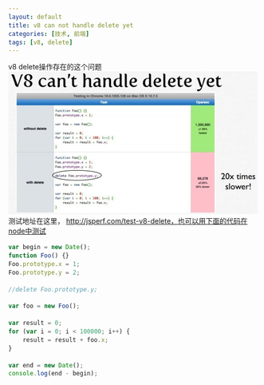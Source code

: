 ```yaml
---
layout: default
title: v8 can not handle delete yet
categories: [技术, 前端]
tags: [v8, delete]
---
```


v8 delete操作存在的这个问题
![有帮助的截图](/assets/image/v8delete.jpeg)
测试地址在这里， http://jsperf.com/test-v8-delete，也可以用下面的代码在node中测试

```javascript
var begin = new Date();
function Foo() {}
Foo.prototype.x = 1;
Foo.prototype.y = 2;
      
//delete Foo.prototype.y;
      
var foo = new Foo();
      
var result = 0;
for (var i = 0; i < 100000; i++) {
    result = result + foo.x;
}
      
var end = new Date();
console.log(end - begin);
```